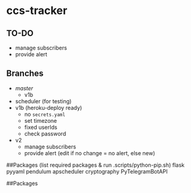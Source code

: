 # ccs-tracker

## TO-DO

- manage subscribers
- provide alert

## Branches

- _master_
  - v1b
- scheduler (for testing)
- v1b (heroku-deploy ready)
  - no `secrets.yaml`
  - set timezone
  - fixed userIds
  - check password
- v2
  - manage subscribers
  - provide alert (edit if no change = no alert, else new)

##Packages (list required packages & run .scripts/python-pip.sh)
flask
pyyaml
pendulum
apscheduler
cryptography
PyTelegramBotAPI

##Packages
